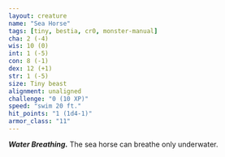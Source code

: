 ```yaml
---
layout: creature
name: "Sea Horse"
tags: [tiny, bestia, cr0, monster-manual]
cha: 2 (-4)
wis: 10 (0)
int: 1 (-5)
con: 8 (-1)
dex: 12 (+1)
str: 1 (-5)
size: Tiny beast
alignment: unaligned
challenge: "0 (10 XP)"
speed: "swim 20 ft."
hit_points: "1 (1d4-1)"
armor_class: "11"
---
```


***Water Breathing.*** The sea horse can breathe only underwater.